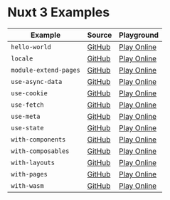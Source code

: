 # Nuxt 3 Examples

| Example | Source | Playground |
|---|---|---|
| `hello-world` | [GitHub](https://github.com/nuxt/framework/tree/main/examples/hello-world) | [Play Online](https://stackblitz.com/github/nuxt/framework/tree/main/examples/hello-world?file=app.vue&terminal=dev) |
| `locale` | [GitHub](https://github.com/nuxt/framework/tree/main/examples/locale) | [Play Online](https://stackblitz.com/github/nuxt/framework/tree/main/examples/locale?file=app.vue&terminal=dev) |
| `module-extend-pages` | [GitHub](https://github.com/nuxt/framework/tree/main/examples/module-extend-pages) | [Play Online](https://stackblitz.com/github/nuxt/framework/tree/main/examples/module-extend-pages?file=app.vue&terminal=dev) |
| `use-async-data` | [GitHub](https://github.com/nuxt/framework/tree/main/examples/use-async-data) | [Play Online](https://stackblitz.com/github/nuxt/framework/tree/main/examples/use-async-data?file=app.vue&terminal=dev) |
| `use-cookie` | [GitHub](https://github.com/nuxt/framework/tree/main/examples/use-cookie) | [Play Online](https://stackblitz.com/github/nuxt/framework/tree/main/examples/use-cookie?file=app.vue&terminal=dev) |
| `use-fetch` | [GitHub](https://github.com/nuxt/framework/tree/main/examples/use-fetch) | [Play Online](https://stackblitz.com/github/nuxt/framework/tree/main/examples/use-fetch?file=app.vue&terminal=dev) |
| `use-meta` | [GitHub](https://github.com/nuxt/framework/tree/main/examples/use-meta) | [Play Online](https://stackblitz.com/github/nuxt/framework/tree/main/examples/use-meta?file=app.vue&terminal=dev) |
| `use-state` | [GitHub](https://github.com/nuxt/framework/tree/main/examples/use-state) | [Play Online](https://stackblitz.com/github/nuxt/framework/tree/main/examples/use-state?file=app.vue&terminal=dev) |
| `with-components` | [GitHub](https://github.com/nuxt/framework/tree/main/examples/with-components) | [Play Online](https://stackblitz.com/github/nuxt/framework/tree/main/examples/with-components?file=app.vue&terminal=dev) |
| `with-composables` | [GitHub](https://github.com/nuxt/framework/tree/main/examples/with-composables) | [Play Online](https://stackblitz.com/github/nuxt/framework/tree/main/examples/with-composables?file=app.vue&terminal=dev) |
| `with-layouts` | [GitHub](https://github.com/nuxt/framework/tree/main/examples/with-layouts) | [Play Online](https://stackblitz.com/github/nuxt/framework/tree/main/examples/with-layouts?file=app.vue&terminal=dev) |
| `with-pages` | [GitHub](https://github.com/nuxt/framework/tree/main/examples/with-pages) | [Play Online](https://stackblitz.com/github/nuxt/framework/tree/main/examples/with-pages?file=app.vue&terminal=dev) |
| `with-wasm` | [GitHub](https://github.com/nuxt/framework/tree/main/examples/with-wasm) | [Play Online](https://stackblitz.com/github/nuxt/framework/tree/main/examples/with-wasm?file=app.vue&terminal=dev) |
